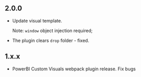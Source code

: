 ## 2.0.0
* Update visual template.

    Note: `window` object injection required;
* The plugin clears `drop` folder - fixed.

## 1.x.x
* PowerBI Custom Visuals webpack plugin release. Fix bugs